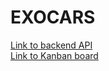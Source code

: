# EXOCARS 

[Link to backend API](https://github.com/tarikbouari/Exocars-Backend) <br />
[Link to Kanban board](https://github.com/users/tarikbouari/projects/4)
